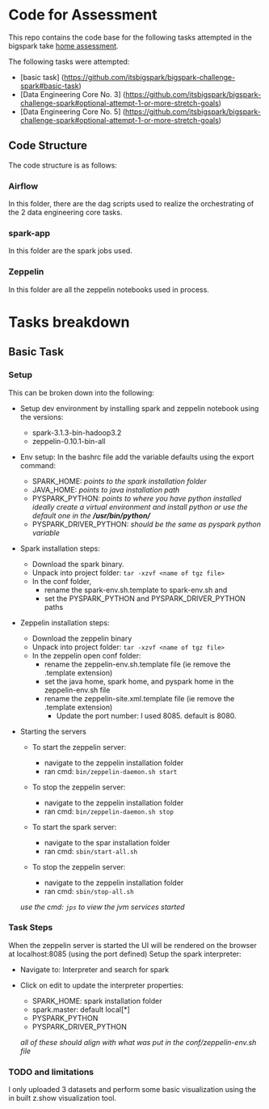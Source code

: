 # Code for Assessment 

This repo contains the code base for the following tasks attempted in the bigspark take [home assessment](https://github.com/itsbigspark/bigspark-challenge-spark#bigspark-data-engineering-challenge-spark).

The following tasks were attempted:
- [basic task] (https://github.com/itsbigspark/bigspark-challenge-spark#basic-task)
- [Data Engineering Core No. 3] (https://github.com/itsbigspark/bigspark-challenge-spark#optional-attempt-1-or-more-stretch-goals)
- [Data Engineering Core No. 5] (https://github.com/itsbigspark/bigspark-challenge-spark#optional-attempt-1-or-more-stretch-goals)


## Code Structure

The code structure is as follows:

### Airflow

In this folder, there are the dag scripts used to realize the orchestrating of the 2 data engineering core tasks.

### spark-app

In this folder are the spark jobs used.

### Zeppelin

In this folder are all the zeppelin notebooks used in process.


# Tasks breakdown

## Basic Task

### Setup

This can be broken down into the following:
- Setup dev environment by installing spark and zeppelin notebook using the versions:
    - spark-3.1.3-bin-hadoop3.2
    - zeppelin-0.10.1-bin-all

- Env setup:
In the bashrc file add the variable defaults using the export command:
    - SPARK_HOME: _points to the spark installation folder_
    - JAVA_HOME: _points to java installation path_
    - PYSPARK_PYTHON: _points to where you have python installed ideally create a virtual environment and install python or use the default one in the **/usr/bin/python/**_
    - PYSPARK_DRIVER_PYTHON: _should be the same as pyspark python variable_

- Spark installation steps:
    - Download the spark binary.
    - Unpack into project folder: `tar -xzvf <name of tgz file>`
    - In the conf folder, 
        - rename the spark-env.sh.template to spark-env.sh and 
        - set the PYSPARK_PYTHON and PYSPARK_DRIVER_PYTHON paths

- Zeppelin installation steps:
    - Download the zeppelin binary
    - Unpack into project folder: `tar -xzvf <name of tgz file>`
    - In the zeppelin open conf folder:
        - rename the zeppelin-env.sh.template file (ie remove the .template extension)
        - set the java home, spark home, and pyspark home in the zeppelin-env.sh file
        - rename the zeppelin-site.xml.template file (ie remove the .template extension)
            - Update the port number: I used 8085. default is 8080.

- Starting the servers
    - To start the zeppelin server:
        - navigate to the zeppelin installation folder
        - ran cmd: `bin/zeppelin-daemon.sh start`

    - To stop the zeppelin server:
        - navigate to the zeppelin installation folder
        - ran cmd: `bin/zeppelin-daemon.sh stop`

    - To start the spark server:
        - navigate to the spar installation folder
        - ran cmd: `sbin/start-all.sh`

    - To stop the zeppelin server:
        - navigate to the zeppelin installation folder
        - ran cmd: `sbin/stop-all.sh`

    _use the cmd: `jps` to view the jvm services started_


### Task Steps

When the zeppelin server is started the UI will be rendered on the browser at localhost:8085 (using the port defined)
Setup the spark interpreter:
- Navigate to: Interpreter and search for spark
- Click on edit to update the interpreter properties:
    - SPARK_HOME: spark installation folder
    - spark.master: default local[*]
    - PYSPARK_PYTHON
    - PYSPARK_DRIVER_PYTHON

    _all of these should align with what was put in the conf/zeppelin-env.sh file_


### TODO and limitations

I only uploaded 3 datasets and perform some basic visualization using the in built z.show visualization tool.